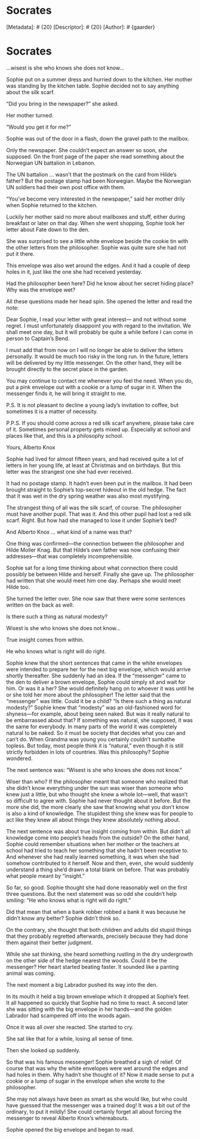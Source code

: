 # Socrates
[Metadata]: # {20}
[Descriptor]: # {20}
[Author]: # {gaarder}
# Socrates
…wisest is she who knows she does not know…



Sophie put on a summer dress and hurried down to the kitchen. Her mother was
standing by the kitchen table. Sophie decided not to say anything about the
silk scarf.

“Did you bring in the newspaper?” she asked.

Her mother turned.

“Would you get it for me?”

Sophie was out of the door in a flash, down the gravel path to the mailbox.

Only the newspaper. She couldn’t expect an answer so soon, she supposed. On the
front page of the paper she read something about the Norwegian UN battalion in
Lebanon.

The UN battalion ... wasn’t that the postmark on the card from Hilde’s father?
But the postage stamp had been Norwegian. Maybe the Norwegian UN soldiers had
their own post office with them.

“You’ve become very interested in the newspaper,” said her mother drily when
Sophie returned to the kitchen.

Luckily her mother said no more about mailboxes and stuff, either during
breakfast or later on that day. When she went shopping, Sophie took her letter
about Fate down to the den.

She was surprised to see a little white envelope beside the cookie tin with the
other letters from the philosopher. Sophie was quite sure she had not put it
there.

This envelope was also wet around the edges. And it had a couple of deep holes
in it, just like the one she had received yesterday.

Had the philosopher been here? Did he know about her secret hiding place? Why
was the envelope wet?

All these questions made her head spin. She opened the letter and read the
note:

Dear Sophie, I read your letter with great interest— and not without some
regret. I must unfortunately disappoint you with regard to the invitation. We
shall meet one day, but it will probably be quite a while before I can come in
person to Captain’s Bend.

I must add that from now on I will no longer be able to deliver the letters
personally. It would be much too risky in the long run. In the future, letters
will be delivered by my little messenger. On the other hand, they will be
brought directly to the secret place in the garden.

You may continue to contact me whenever you feel the need. When you do, put a
pink envelope out with a cookie or a lump of sugar in it. When the messenger
finds it, he will bring it straight to me.

P.S. It is not pleasant to decline a young lady’s invitation to coffee, but
sometimes it is a matter of necessity.

P.P.S. If you should come across a red silk scarf anywhere, please take care of
it. Sometimes personal property gets mixed up. Especially at school and places
like that, and this is a philosophy school.

Yours, Alberto Knox

Sophie had lived for almost fifteen years, and had received quite a lot of
letters in her young life, at least at Christmas and on birthdays. But this
letter was the strangest one she had ever received.

It had no postage stamp. It hadn’t even been put in the mailbox. It had been
brought straight to Sophie’s top-secret hideout in the old hedge. The fact that
it was wet in the dry spring weather was also most mystifying.

The strangest thing of all was the silk scarf, of course. The philosopher must
have another pupil. That was it. And this other pupil had lost a red silk
scarf. Right. But how had she managed to lose it under Sophie’s bed?

And Alberto Knox … what kind of a name was that?

One thing was confirmed—the connection between the philosopher and Hilde Moller
Knag. But that Hilde’s own father was now confusing their addresses—that was
completely incomprehensible.

Sophie sat for a long time thinking about what connection there could possibly
be between Hilde and herself. Finally she gave up. The philosopher had written
that she would meet him one day. Perhaps she would meet Hilde too.

She turned the letter over. She now saw that there were some sentences written
on the back as well:

Is there such a thing as natural modesty?

Wisest is she who knows she does not know...

True insight comes from within.

He who knows what is right will do right.



Sophie knew that the short sentences that came in the white envelopes were
intended to prepare her for the next big envelope, which would arrive shortly
thereafter. She suddenly had an idea. If the “messenger” came to the den to
deliver a brown envelope, Sophie could simply sit and wait for him. Or was it a
her? She would definitely hang on to whoever it was until he or she told her
more about the philosopher! The letter said that the “messenger” was little.
Could it be a child? “Is there such a thing as natural modesty?” Sophie knew
that “modesty” was an old-fashioned word for shyness—for example, about being
seen naked. But was it really natural to be embarrassed about that? If
something was natural, she supposed, it was the same for everybody. In many
parts of the world it was completely natural to be naked. So it must be society
that decides what you can and can’t do. When Grandma was young you certainly
couldn’t sunbathe topless. But today, most people think it is “natural,” even
though it is still strictly forbidden in lots of countries. Was this
philosophy? Sophie wondered.

The next sentence was: “Wisest is she who knows she does not know.”

Wiser than who? If the philosopher meant that someone who realized that she
didn’t know everything under the sun was wiser than someone who knew just a
little, but who thought she knew a whole lot—well, that wasn’t so difficult to
agree with. Sophie had never thought about it before. But the more she did, the
more clearly she saw that knowing what you don’t know is also a kind of
knowledge. The stupidest thing she knew was for people to act like they knew
all about things they knew absolutely nothing about.

The next sentence was about true insight coming from within. But didn’t all
knowledge come into people’s heads from the outside? On the other hand, Sophie
could remember situations when her mother or the teachers at school had tried
to teach her something that she hadn’t been receptive to. And whenever she had
really learned something, it was when she had somehow contributed to it
herself. Now and then, even, she would suddenly understand a thing she’d drawn
a total blank on before. That was probably what people meant by “insight.”

So far, so good. Sophie thought she had done reasonably well on the first three
questions. But the next statement was so odd she couldn’t help smiling: “He who
knows what is right will do right.”

Did that mean that when a bank robber robbed a bank it was because he didn’t
know any better? Sophie didn’t think so.

On the contrary, she thought that both children and adults did stupid things
that they probably regretted afterwards, precisely because they had done them
against their better judgment.

While she sat thinking, she heard something rustling in the dry undergrowth on
the other side of the hedge nearest the woods. Could it be the messenger? Her
heart started beating faster. It sounded like a panting animal was coming.

The next moment a big Labrador pushed its way into the den.

In its mouth it held a big brown envelope which it dropped at Sophie’s feet. It
all happened so quickly that Sophie had no time to react. A second later she
was sitting with the big envelope in her hands—and the golden Labrador had
scampered off into the woods again.

Once it was all over she reacted. She started to cry.

She sat like that for a while, losing all sense of time.

Then she looked up suddenly.

So that was his famous messenger! Sophie breathed a sigh of relief. Of course
that was why the white envelopes were wet around the edges and had holes in
them. Why hadn’t she thought of it? Now it made sense to put a cookie or a lump
of sugar in the envelope when she wrote to the philosopher.

She may not always have been as smart as she would like, but who could have
guessed that the messenger was a trained dog! It was a bit out of the ordinary,
to put it mildly! She could certainly forget all about forcing the messenger to
reveal Alberto Knox’s whereabouts.

Sophie opened the big envelope and began to read.

